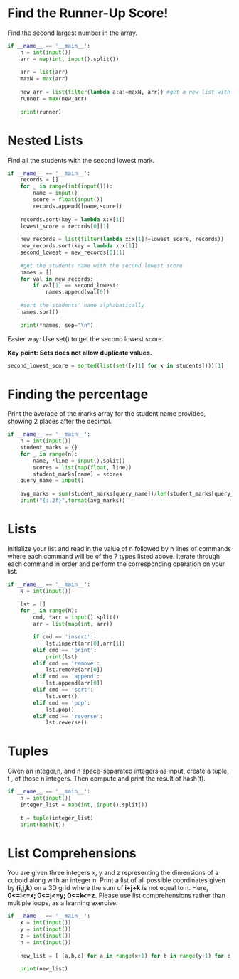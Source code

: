 # Find the Runner-Up Score!
Find the second largest number in the array.
```py
if __name__ == '__main__':
    n = int(input())
    arr = map(int, input().split())
    
    arr = list(arr)
    maxN = max(arr)
    
    new_arr = list(filter(lambda a:a!=maxN, arr)) #get a new list with no max value in arr
    runner = max(new_arr)
    
    print(runner)
```

# Nested Lists
Find all the students with the second lowest mark.
```py
if __name__ == '__main__':
    records = []
    for _ in range(int(input())):
        name = input()
        score = float(input())        
        records.append([name,score])
    
    records.sort(key = lambda x:x[1])
    lowest_score = records[0][1]
    
    new_records = list(filter(lambda x:x[1]!=lowest_score, records)) 
    new_records.sort(key = lambda x:x[1])
    second_lowest = new_records[0][1]
    
    #get the students name with the second lowest score
    names = []
    for val in new_records:
        if val[1] == second_lowest:
            names.append(val[0])
            
    #sort the students' name alphabatically
    names.sort()
    
    print(*names, sep="\n")  
```

Easier way: Use set() to get the second lowest score.

**Key point: Sets does not allow duplicate values.**
```py
second_lowest_score = sorted(list(set([x[1] for x in students])))[1]
```

# Finding the percentage
Print the average of the marks array for the student name provided, showing 2 places after the decimal.
```py
if __name__ == '__main__':
    n = int(input())
    student_marks = {}
    for _ in range(n):
        name, *line = input().split()
        scores = list(map(float, line))
        student_marks[name] = scores
    query_name = input()
    
    avg_marks = sum(student_marks[query_name])/len(student_marks[query_name])
    print("{:.2f}".format(avg_marks))
```

# Lists
Initialize your list and read in the value of n followed by n lines of commands where each command will be of the 7 types listed above. 
Iterate through each command in order and perform the corresponding operation on your list.
```py
if __name__ == '__main__':
    N = int(input())
    
    lst = []
    for _ in range(N):
        cmd, *arr = input().split()
        arr = list(map(int, arr))

        if cmd == 'insert':
            lst.insert(arr[0],arr[1]) 
        elif cmd == 'print':
            print(lst)
        elif cmd == 'remove':
            lst.remove(arr[0])
        elif cmd == 'append':
            lst.append(arr[0])
        elif cmd == 'sort':
            lst.sort()
        elif cmd == 'pop':
            lst.pop()
        elif cmd == 'reverse':
            lst.reverse()
```

# Tuples
Given an integer,n, and n space-separated integers as input, create a tuple, t , of those n integers. Then compute and print the result of hash(t).
```py
if __name__ == '__main__':
    n = int(input())
    integer_list = map(int, input().split())
    
    t = tuple(integer_list)
    print(hash(t))
```

# List Comprehensions
You are given three integers x, y and z representing the dimensions of a cuboid along with an integer n. 
Print a list of all possible coordinates given by **(i,j,k)** on a 3D grid where the sum of **i+j+k** is not equal to n. 
Here, **0<=i<=x; 0<=j<=y; 0<=k<=z.** 
Please use list comprehensions rather than multiple loops, as a learning exercise.
```py
if __name__ == '__main__':
    x = int(input())
    y = int(input())
    z = int(input())
    n = int(input())
    
    new_list = [ [a,b,c] for a in range(x+1) for b in range(y+1) for c in range(z+1) if a+b+c != n]
    
    print(new_list)
```

